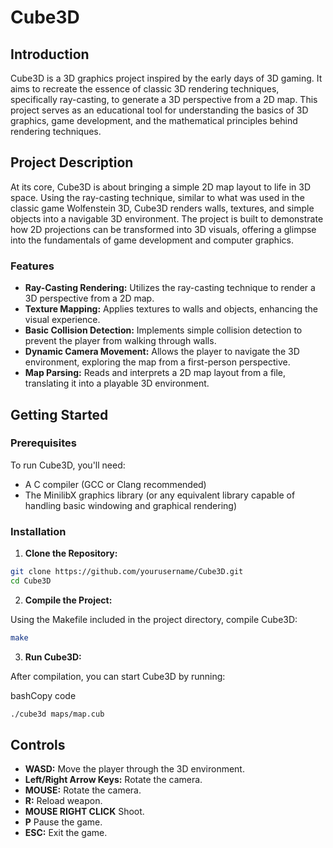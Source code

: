 
# Cube3D

## Introduction

Cube3D is a 3D graphics project inspired by the early days of 3D gaming. It aims to recreate the essence of classic 3D rendering techniques, specifically ray-casting, to generate a 3D perspective from a 2D map. This project serves as an educational tool for understanding the basics of 3D graphics, game development, and the mathematical principles behind rendering techniques.

## Project Description

At its core, Cube3D is about bringing a simple 2D map layout to life in 3D space. Using the ray-casting technique, similar to what was used in the classic game Wolfenstein 3D, Cube3D renders walls, textures, and simple objects into a navigable 3D environment. The project is built to demonstrate how 2D projections can be transformed into 3D visuals, offering a glimpse into the fundamentals of game development and computer graphics.

### Features

- **Ray-Casting Rendering:** Utilizes the ray-casting technique to render a 3D perspective from a 2D map.
- **Texture Mapping:** Applies textures to walls and objects, enhancing the visual experience.
- **Basic Collision Detection:** Implements simple collision detection to prevent the player from walking through walls.
- **Dynamic Camera Movement:** Allows the player to navigate the 3D environment, exploring the map from a first-person perspective.
- **Map Parsing:** Reads and interprets a 2D map layout from a file, translating it into a playable 3D environment.

## Getting Started

### Prerequisites

To run Cube3D, you'll need:

- A C compiler (GCC or Clang recommended)
- The MinilibX graphics library (or any equivalent library capable of handling basic windowing and graphical rendering)

### Installation

1. **Clone the Repository:**

```bash
git clone https://github.com/yourusername/Cube3D.git
cd Cube3D
```
2.  **Compile the Project:**

Using the Makefile included in the project directory, compile Cube3D:


```bash
make
``` 

3.  **Run Cube3D:**

After compilation, you can start Cube3D by running:

bashCopy code

```bash
./cube3d maps/map.cub
```

## Controls

-   **WASD:** Move the player through the 3D environment.
-   **Left/Right Arrow Keys:** Rotate the camera.
 -   **MOUSE:** Rotate the camera.
 -   **R:** Reload weapon.
 -    **MOUSE RIGHT CLICK** Shoot.
  -    **P** Pause the game.
-   **ESC:** Exit the game.
